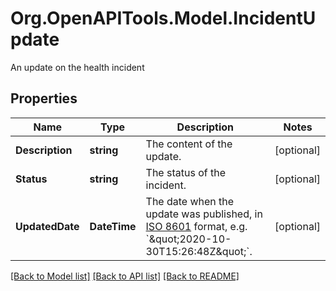 # Org.OpenAPITools.Model.IncidentUpdate
An update on the health incident

## Properties

Name | Type | Description | Notes
------------ | ------------- | ------------- | -------------
**Description** | **string** | The content of the update. | [optional] 
**Status** | **string** | The status of the incident. | [optional] 
**UpdatedDate** | **DateTime** | The date when the update was published, in [ISO 8601](https://wikipedia.org/wiki/ISO_8601) format, e.g. &#x60;\&quot;2020-10-30T15:26:48Z\&quot;&#x60;. | [optional] 

[[Back to Model list]](../README.md#documentation-for-models) [[Back to API list]](../README.md#documentation-for-api-endpoints) [[Back to README]](../README.md)

